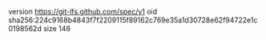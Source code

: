 version https://git-lfs.github.com/spec/v1
oid sha256:224c9168b4843f7f2209115f89162c769e35a1d30728e62f94722e1c0198562d
size 148
